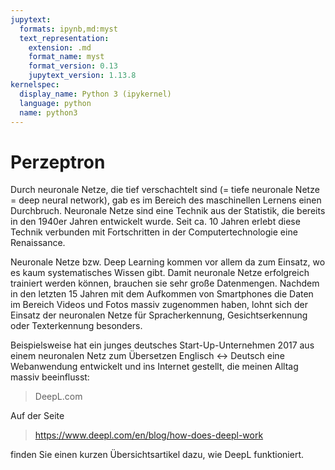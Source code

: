 ```yaml
---
jupytext:
  formats: ipynb,md:myst
  text_representation:
    extension: .md
    format_name: myst
    format_version: 0.13
    jupytext_version: 1.13.8
kernelspec:
  display_name: Python 3 (ipykernel)
  language: python
  name: python3
---
```


# Perzeptron

Durch neuronale Netze, die tief verschachtelt sind (= tiefe neuronale Netze = deep neural network), gab es im Bereich des maschinellen Lernens einen Durchbruch. Neuronale Netze sind eine Technik aus der Statistik, die bereits in den 1940er Jahren entwickelt wurde. Seit ca. 10 Jahren erlebt diese Technik verbunden mit Fortschritten in der Computertechnologie eine Renaissance.

Neuronale Netze bzw. Deep Learning kommen vor allem da zum Einsatz, wo es kaum systematisches Wissen gibt. Damit neuronale Netze erfolgreich trainiert werden können, brauchen sie sehr große Datenmengen. Nachdem in den letzten 15 Jahren mit dem Aufkommen von Smartphones die Daten im Bereich Videos und Fotos massiv zugenommen haben, lohnt sich der Einsatz der neuronalen Netze für Spracherkennung, Gesichtserkennung oder Texterkennung besonders.

Beispielsweise hat ein junges deutsches Start-Up-Unternehmen 2017 aus einem neuronalen Netz zum Übersetzen Englisch <-> Deutsch eine Webanwendung entwickelt und ins Internet gestellt, die meinen Alltag massiv beeinflusst: 

> DeepL.com 

Auf der Seite 

> https://www.deepl.com/en/blog/how-does-deepl-work

finden Sie einen kurzen Übersichtsartikel dazu, wie DeepL funktioniert.

